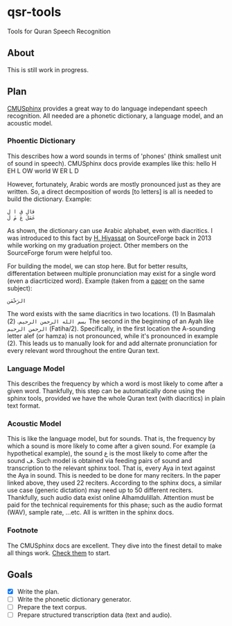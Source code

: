# qsr-tools
Tools for Quran Speech Recognition

## About
This is still work in progress.

## Plan
[CMUSphinx](https://cmusphinx.github.io/) provides a great way to do language independant speech recognition. All needed are a phonetic dictionary, a language model, and an acoustic model.

### Phoentic Dictionary
This describes how a word sounds in terms of 'phones' (think  smallest unit of sound in speech). CMUSphinx docs provide examples like this:
    hello H EH L OW
    world W ER L D
    
However, fortunately, Arabic words are mostly pronounced just as they are written. So, a direct decmposition of words [to letters] is all is needed to build the dictionary. Example:
    
    قال ق ا ل
    عَمَلَ عَ مَ لَ
    
As shown, the dictionary can use Arabic alphabet, even with diacritics. I was introduced to this fact by [H. Hiyassat](https://sourceforge.net/u/hiyassat/) on SourceForge back in 2013 while working on my graduation project. Other members on the SourceForge forum were helpful too.

For building the model, we can stop here. But for better results, differentation between multiple pronunciation may exist for a single word (even a diacrticized word). Example (taken from a [paper](http://www.sciencedirect.com/science/article/pii/S1110866516300123) on the same subject):

    الرَحْمَنِ
    
The word exists with the same diacritics in two locations. (1) In Basmalah `بسم الله الرحمن الرحيم`. (2) The second in the beginning of an Ayah like `الرحمن الرحيم` (Fatiha/2). Specifically, in the first location the A-sounding letter alef (or hamza) is not pronounced, while it's pronounced in example (2). This leads us to manually look for and add alternate pronunciation for every relevant word throughout the entire Quran text.

### Language Model
This describes the frequency by which a word is most likely to come after a given word. Thankfully, this step can be automatically done using the sphinx tools, provided we have the whole Quran text (with diacritics) in plain text format.

### Acoustic Model
This is like the language model, but for sounds. That is, the frequency by which a sound is more likely to come after a given sound. For example (a hypothetical example), the sound ع is the most likely to come after the sound ف. Such model is obtained via feeding pairs of sound and transcription to the relevant sphinx tool. That is, every Aya in text against the Aya in sound. This is needed to be done for many reciters. In the paper linked above, they used 22 reciters. According to the sphinx docs, a similar use case (generic dictation) may need up to 50 different reciters. Thankfully, such audio data exist online Alhamdulillah. Attention must be paid for the technical requirements for this phase; such as the audio format (WAV), sample rate, ...etc. All is written in the sphinx docs.

### Footnote
The CMUSphinx docs are excellent. They dive into the finest detail to make all things work. [Check them](https://cmusphinx.github.io/wiki/tutorial/) to start.

## Goals
- [x] Write the plan.
- [ ] Write the phonetic dictionary generator.
- [ ] Prepare the text corpus.
- [ ] Prepare structured transcription data (text and audio).
